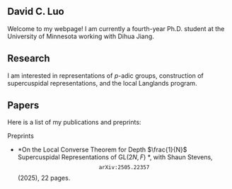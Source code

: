 ## David C. Luo

Welcome to my webpage! I am currently a fourth-year Ph.D. student at the University of Minnesota working with Dihua Jiang.

## Research

I am interested in representations of *p*-adic groups, construction of supercuspidal representations, and the local Langlands program. 

## Papers

Here is a list of my publications and preprints:

Preprints
* *On the Local Converse Theorem for Depth $`\frac{1}{N}`$ Supercuspidal Representations of $`\text{GL}(2N, F)`$ *, with Shaun Stevens, $$\texttt{arXiv:2505.22357}$$ (2025), 22 pages.

